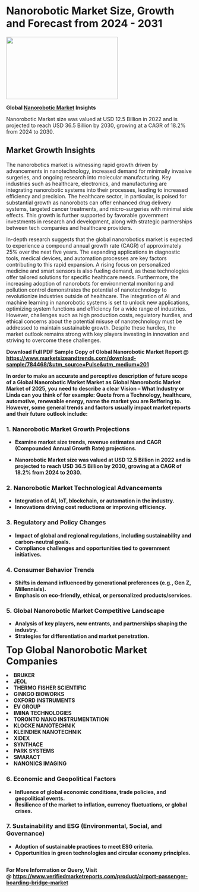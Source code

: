 <H1>Nanorobotic Market Size, Growth and Forecast from 2024 - 2031</H1><img class="aligncenter size-medium wp-image-584254" src="https://thirdeyenews.in/wp-content/uploads/2024/09/Global-Market-Research-300x168.jpeg" alt="" width="300" height="168" /><p><strong>Global&nbsp;<a href="https://www.marketsizeandtrends.com/download-sample/784468/&amp;utm_source=Pulse&amp;utm_medium=201">Nanorobotic Market</a> Insights</strong></p><p>Nanorobotic Market size was valued at USD 12.5 Billion in 2022 and is projected to reach USD 36.5 Billion by 2030, growing at a CAGR of 18.2% from 2024 to 2030.</p><p><h2>Market Growth Insights</h2> <p>The nanorobotics market is witnessing rapid growth driven by advancements in nanotechnology, increased demand for minimally invasive surgeries, and ongoing research into molecular manufacturing. Key industries such as healthcare, electronics, and manufacturing are integrating nanorobotic systems into their processes, leading to increased efficiency and precision. The healthcare sector, in particular, is poised for substantial growth as nanorobots can offer enhanced drug delivery systems, targeted cancer treatments, and micro-surgeries with minimal side effects. This growth is further supported by favorable government investments in research and development, along with strategic partnerships between tech companies and healthcare providers.</p> <p><strong></strong></p> <p>In-depth research suggests that the global nanorobotics market is expected to experience a compound annual growth rate (CAGR) of approximately 25% over the next five years. The expanding applications in diagnostic tools, medical devices, and automation processes are key factors contributing to this rapid expansion. A rising focus on personalized medicine and smart sensors is also fueling demand, as these technologies offer tailored solutions for specific healthcare needs. Furthermore, the increasing adoption of nanorobots for environmental monitoring and pollution control demonstrates the potential of nanotechnology to revolutionize industries outside of healthcare. The integration of AI and machine learning in nanorobotic systems is set to unlock new applications, optimizing system functions and efficiency for a wide range of industries. However, challenges such as high production costs, regulatory hurdles, and ethical concerns about the potential misuse of nanotechnology must be addressed to maintain sustainable growth. Despite these hurdles, the market outlook remains strong with key players investing in innovation and striving to overcome these challenges.</p> <p><strong></p><p><span class=""><strong>Download Full PDF Sample Copy of Global Nanorobotic Market Report</strong> @ <a href="https://www.marketsizeandtrends.com/download-sample/784468/&amp;utm_source=Pulse&amp;utm_medium=201" target="_blank">https://www.marketsizeandtrends.com/download-sample/784468/&amp;utm_source=Pulse&amp;utm_medium=201</a></span></p><p>In order to make an accurate and perceptive description of future scope of a Global&nbsp;Nanorobotic Market Market as Global&nbsp;Nanorobotic Market Market of 2025, you need to describe a clear Vision &ndash; What Industry or Linda can you think of for example: Quote from a Technology, healthcare, automotive, renewable energy, name the market you are Reffering to. However, some general trends and factors usually impact market reports and their future outlook include:</p><h3>1.&nbsp;<strong>Nanorobotic Market Growth Projections</strong></h3><ul><li>Examine market size trends, revenue estimates and CAGR (Compounded Annual Growth Rate) projections.</li><li><p>Nanorobotic Market size was valued at USD 12.5 Billion in 2022 and is projected to reach USD 36.5 Billion by 2030, growing at a CAGR of 18.2% from 2024 to 2030.</p></li></ul><h3>2.&nbsp;<strong>Nanorobotic Market Technological Advancements</strong></h3><ul><li>Integration of AI, IoT, blockchain, or automation in the industry.</li><li>Innovations driving cost reductions or improving efficiency.</li></ul><h3>3.&nbsp;<strong>Regulatory and Policy Changes</strong></h3><ul><li>Impact of global and regional regulations, including sustainability and carbon-neutral goals.</li><li>Compliance challenges and opportunities tied to government initiatives.</li></ul><h3>4.&nbsp;<strong>Consumer Behavior Trends</strong></h3><ul><li>Shifts in demand influenced by generational preferences (e.g., Gen Z, Millennials).</li><li>Emphasis on eco-friendly, ethical, or personalized products/services.</li></ul><h3>5.&nbsp;<strong>Global Nanorobotic Market Competitive Landscape</strong></h3><ul><li>Analysis of key players, new entrants, and partnerships shaping the industry.</li><li>Strategies for differentiation and market penetration.</li></ul><p data-pm-slice="1 1 []"><span style="color: inherit; font-family: inherit; font-size: 25px;">Top Global Nanorobotic Market Companies</span></p><div class="" data-test-id=""><p><li>BRUKER</li><li> JEOL</li><li> THERMO FISHER SCIENTIFIC</li><li> GINKGO BIOWORKS</li><li> OXFORD INSTRUMENTS</li><li> EV GROUP</li><li> IMINA TECHNOLOGIES</li><li> TORONTO NANO INSTRUMENTATION</li><li> KLOCKE NANOTECHNIK</li><li> KLEINDIEK NANOTECHNIK</li><li> XIDEX</li><li> SYNTHACE</li><li> PARK SYSTEMS</li><li> SMARACT</li><li> NANONICS IMAGING</li></p></div><h3>6.&nbsp;<strong>Economic and Geopolitical Factors</strong></h3><ul><li>Influence of global economic conditions, trade policies, and geopolitical events.</li><li>Resilience of the market to inflation, currency fluctuations, or global crises.</li></ul><h3>7.&nbsp;<strong>Sustainability and ESG (Environmental, Social, and Governance)</strong></h3><ul><li>Adoption of sustainable practices to meet ESG criteria.</li><li>Opportunities in green technologies and circular economy principles.</li></ul><h2><strong style="font-size: 14px;">For More Information or Query, Visit @&nbsp;</strong><a style="background-color: #ffffff; font-size: 14px;" href="https://www.marketsizeandtrends.com/report/nanorobotic-market/" target="_blank">https://www.verifiedmarketreports.com/product/airport-passenger-boarding-bridge-market</a></h2>
